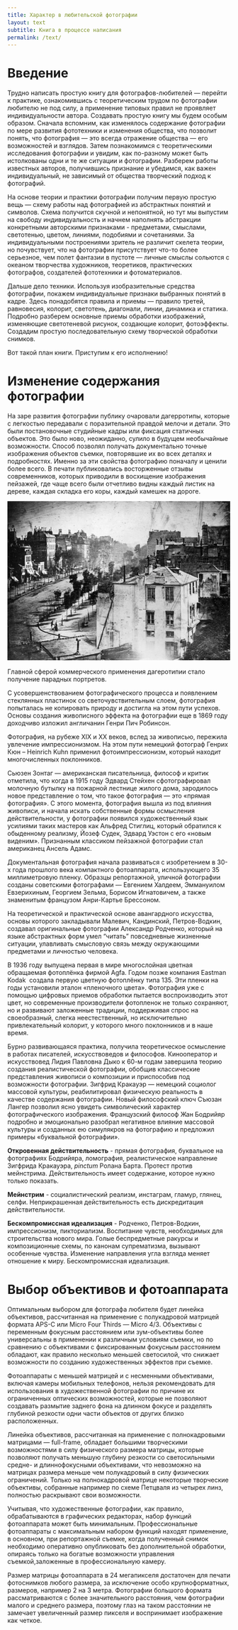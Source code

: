 ```yaml
---
title: Характер в любительской фотографии
layout: text
subtitle: Книга в процессе написания
permalink: /text/
---
```

# Введение

Трудно написать простую книгу для фотографов-любителей — перейти к практике, ознакомившись с теоретическим трудом по фотографии любителю не под силу, а применение типовых правил не проявляет индивидуальности автора. Создавать простую книгу мы будем особым образом. Сначала вспомним, как изменялось содержание фотографии  по мере развития фототехники и изменения общества, что позволит понять, что фотография — это всегда отражение общества — его возможностей и взглядов. Затем познакомимся с теоретическими исследования фотографии и увидим, как по-разному может быть истолкованы одни и те же  ситуации и фотографии. Разберем работы известных авторов, получившись признание и убедимся, как важен индивидуальный, не зависимый от общества творческий подход к фотографий.  

На основе теории и практики фотографии получим первую простую вещь — схему работы над фотографией из абстрактных понятий и символов. Схема получится скучной и непонятной, но тут мы выпустим на свободу индивидуальность и начнем наполнять абстракции конкретными авторскими признаками - предметами, смыслами, светотенью, цветом, линиями, подобиями и сочетаниями. За индивидуальными построениями зритель не различит скелета теории, но почувствует, что на фотографии присутствует что-то более серьезное, чем полет фантазии в пустоте — личные смыслы сольются с океаном творчества художников, теоретиков, практических фотографов, создателей фототехники и фотоматериалов.  

Дальше дело техники. Используя изобразительные средства фотографии, покажем индивидуальные признаки выбранных понятий в кадре. Здесь понадобятся правила и приемы — правило третей, равновесия, колорит, светотень, диагонали, линии, динамика и статика. Подробно разберем основные приемы обработки изображений, изменяющие светотеневой рисунок, создающие колорит, фотоэффекты. Создадим простую последовательную схему творческой обработки снимков.

Вот такой план книги. Приступим к его исполнению!

# Изменение содержания фотографии

На заре развития фотографии публику очаровали дагерротипы, которые с легкостью передавали с поразительной правдой мелочи и детали. Это были постановочные студийные кадры или фиксация статичных объектов. Это было ново, неожиданно, сулило в будущем необычайные возможности. Способ позволял получать документально точные изображения объектов съемки, повторявшие их во всех деталях и подробностях. Именно за эти свойства фотографию поначалу и ценили более всего. В печати публиковались восторженные отзывы современников, которых приводили в восхищение изображения пейзажей, где чаще всего были отчетливо видны каждый листик на дереве, каждая складка его коры, каждый камешек на дороге. 

![image-20230109205240883](../assets/img/image-20230109205240883.png)

Главной сферой коммерческого применения дагеротипии стало получение парадных портретов. 

С усовершенствованием фотографического процесса и появлением стеклянных пластинок со светочувствительным слоем, фотография попыталась не копировать природу и достигла на этом пути успехов. Основы создания живописного эффекта на фотографии еще в 1869 году доходчиво изложил англичанин Генри Пич Робинсон.

Фотография, на рубеже XIX и XX веков, вслед за живописью, пережила увлечение импрессионизмом. На этом пути немецкий фотограф Генрих Кюн – Heinrich Kuhn применил фотоимпрессионизм, который находит многочисленных поклонников.

Сьюзен Зонтаг — американская писательница, философ и критик отметила, что когда в 1915 году Эдвард Стейхен сфотографировал молочную бутылку на пожарной лестнице жилого дома, зародилось новое представление о том, что такое фотография — это «прямая фотография». С этого момента, фотография вышла из под влияния живописи, и начала искать собственные формы осмысления действительности, у фотографии появился художественный язык усилиями таких мастеров как Альфред Стиглиц, который обратился к обыденному реализму, Йозеф Судек, Эдвард Уэстон с его «новым виденим». Признанным классиком пейзажной фотографии стал американец Ансель Адамс.

Документальная фотография начала развиваться с изобретением в 30-х года прошлого века компактного фотоаппарата, использующего 35 миллиметровую пленку. Образцы репортажной, уличной фотографии созданы советскими фотографами — Евгением Халдеем, Эммануилом Евзерихиным, Георгием Зельма, Борисом Игнатовичем, а также знаменитым французом Анри-Картье Брессоном.

На теоретической и практической основе авангардного искусства, основы которого закладывали Малевич, Кандинский, Петров-Водкин, создавал оригинальные фотографии Александр Родченко, который на языке абстрактных форм умел “читать” повседневные жизненные ситуации, улавливать смысловую связь между окружающими предметами и личностью человека.

В 1936 году выпущена первая в мире многослойная цветная обращаемая фотоплёнка фирмой Agfa. Годом позже компания Eastman Kodak  создала первую цветную фотоплёнку типа 135. Эти пленки на годы установили эталон «пленочного цвета». Фотография уже с помощью цифровых приемов обработки пытается воспроизводить этот цвет, но современные производители фотопленок не только сохраняют, но и развивают заложенные традиции, поддерживая спрос на своеобразный, слегка неестественный, но исключительно привлекательный колорит, у которого много поклонников и в наше время.

Бурно развивающаяся практика, получила теоретическое осмысление в работах писателей, искусствоведов и философов. Кинооператор и искусствовед Лидия Павловна Дыко к 60-м годам завершила теорию создания реалистической фотографии, обобщив классические представления живописи о композиции и приспособив под возможности фотографии. Зигфрид Кракауэр — немецкий социолог массовой культуры, реабилитировал физическую реальность в качестве содержания фотографии. Новый философский ключ Съюзан Лангер позволил ясно увидеть символический характер фотографического изображения. Французский философ Жан Бодрийяр подробно и эмоционально разобрал негативное влияние массовой культуры и созданных ею симулякров на фотографию и предложил примеры «буквальной фотографии».

**Откровенная действительность** - прямая фотография, буквальное на фотографиях Бодрийяра, ломография, реалистическое направление Зигфрида Кракауэра, _pinctum_ Ролана Барта. Протест против мейнстрима. Действительность имеет содержание, которое нужно только показать.

**Мейнстрим** - социалистический реализм, инстаграм, гламур, глянец, селфи. Неприкрашенная действительность есть дискредитация действительности.

**Бескомпромиссная идеализация** - Родченко, Петров-Водкин, импрессионизм, пикториализм. Воспитание чувств, необходимых для строительства нового мира. Голые беспредметные ракурсы и композиционные схемы, по канонам супрематизма, вызывают особенные чувства. Изменение направления угла взгляда меняет отношение к миру.  Бескомпромиссная идеализация.

# Выбор объективов и фотоаппарата

Оптимальным выбором для фотографа любителя будет линейка объективов, рассчитанная на применение с полукадровой матрицей формата APS-C или Micro Four Thirds — Micro 4/3. Объективы с переменным фокусным расстоянием или зум-объективы более универсальны в применении к различным условиям съемки, но по сравнению с объективами с фиксированным фокусным расстоянием обладают, как правило несколько меньшей светосилой, что снижает возможности по созданию художественных эффектов при съемке.

Фотоаппараты с меньшей матрицей и с несменными объективами, включая камеры мобильных телефонов, нельзя рекомендовать для использования в художественной фотографии по причине их ограниченных оптических возможностей, которые не позволяют создавать размытие заднего фона на длинном фокусе и разделять глубиной резкости одни части объектов от других близко расположенных.

Линейка объективов, рассчитанная на применение с полнокадровыми матрицами — full-frame, обладает большими творческими возможностями в силу физического размера матрицы, которые позволяют получать меньшую глубину резкости со светосильными средне- и длиннофокусными объективами, что невозможно на матрицах размера меньше чем полукадровый в силу физических ограничений. Только на полнокадровой матрице некоторые творческие объективы, собранные например по схеме Петцваля из четырех линз, полностью раскрывают свои возможности.

Учитывая, что художественные фотографии, как правило, обрабатываются в графических редакторах, набор функций фотоаппарата может быть минимальным. Профессиональные фотоаппараты с максимальным набором функций находят применение, в основном, при репортажной съемке, когда полученный снимок необходимо оперативно опубликовать без дополнительной обработки, опираясь только на богатые возможности управления съемкой,заложенные в профессиональную камеру.

Размер матрицы фотоаппарата в 24 мегапикселя достаточен для печати фотоснимков любого размера, за исключение особо крупноформатных, размеров, например 2 на 3 метра. Фотографии большого формата рассматриваются с более значительного расстояния, чем фотографии малого и среднего размера, поэтому глаз на таком расстоянии не замечает увеличенный размер пикселя и воспринимает изображение как четкое.